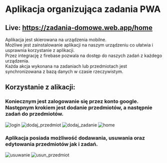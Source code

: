 # Aplikacja organizująca zadania PWA


## Live: https://zadania-domowe.web.app/home
Aplikacja jest skierowana na urządzenia mobilne.<br />
Możliwe jest zainstalowanie aplikacji na naszym urządzeniu co ułatwia i usprawnia korzystanie z aplikacji.<br/>
Przez integrację z firebase pozwala na dostęp do naszych zadań z każdego urządzenia.<br /> 
Każda akcja wykonana na zadaniach lub przedmiotach jest synchronizowana z bazą danych
w czasie rzeczywistym.

## Korzystanie z alikacji:

### Koniecznym jest zalogowanie się przez konto google.<br/>Następnym krokiem jest dodanie przedmiotów, a następnie zadań do przedmiotów.
![login](rmassets/login.png)
![dodaj_przedmiot](rmassets/dodaj_przedmiot.png)
![dodaj_zadanie](rmassets/dodaj_zadanie.png)
![home](rmassets/home.png)

### Aplikacja posiada możliwość dodawania, usuwania oraz edytowania przedmiotów jak i zadań.

![usuwanie](rmassets/usuwanie.png)
![usun_przedmiot](rmassets/usun_przedmiot.png)

